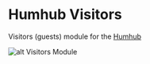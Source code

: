Humhub Visitors
=================
Visitors (guests) module for the [Humhub](https://www.humhub.org/en)

![alt Visitors Module](https://github.com/hauntd/humhub-module-visitors/blob/master/assets/screen2.jpg)

